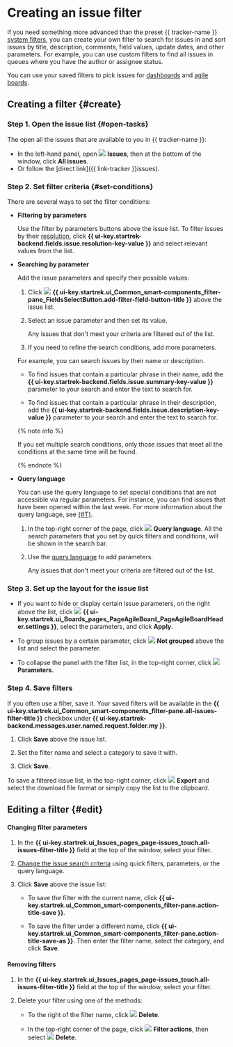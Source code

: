 # Creating an issue filter

If you need something more advanced than the preset {{ tracker-name }} [system filters](default-filters.md), you can create your own filter to search for issues in and sort issues by title, description, comments, field values, update dates, and other parameters. For example, you can use custom filters to find all issues in queues where you have the author or assignee status.

You can use your saved filters to pick issues for [dashboards](dashboard.md) and [agile boards](../manager/create-agile-board.md).

## Creating a filter {#create}

### Step 1. Open the issue list {#open-tasks}

The open all the issues that are available to you in {{ tracker-name }}:

* In the left-hand panel, open ![](../../_assets/tracker/svg/tasks.svg) **Issues**, then at the bottom of the window, click **All issues**.
* Or follow the [direct link]({{ link-tracker }}issues).

### Step 2. Set filter criteria {#set-conditions}

There are several ways to set the filter conditions:

- **Filtering by parameters**

   Use the filter by parameters buttons above the issue list. To filter issues by their [resolution](../manager/create-resolution.md), click **{{ ui-key.startrek-backend.fields.issue.resolution-key-value }}** and select relevant values from the list.


- **Searching by parameter**

   Add the issue parameters and specify their possible values:

   1. Click ![](../../_assets/tracker/svg/add-filter.svg) **{{ ui-key.startrek.ui_Common_smart-components_filter-pane_FieldsSelectButton.add-filter-field-button-title }}** above the issue list.

   1. Select an issue parameter and then set its value.

      Any issues that don't meet your criteria are filtered out of the list.
   1. If you need to refine the search conditions, add more parameters.

   For example, you can search issues by their name or description.

   - To find issues that contain a particular phrase in their name, add the **{{ ui-key.startrek-backend.fields.issue.summary-key-value }}** parameter to your search and enter the text to search for.

   - To find issues that contain a particular phrase in their description, add the **{{ ui-key.startrek-backend.fields.issue.description-key-value }}** parameter to your search and enter the text to search for.


   {% note info %}

   If you set multiple search conditions, only those issues that meet all the conditions at the same time will be found.

   {% endnote %}

- **Query language**

   You can use the query language to set special conditions that are not accessible via regular parameters. For instance, you can find issues that have been opened within the last week. For more information about the query language, see [{#T}](query-filter.md).

   1. In the top-right corner of the page, click ![](../../_assets/tracker/svg/query-language.svg) **Query language**. All the search parameters that you set by quick filters and conditions, will be shown in the search bar.

   1. Use the [query language](query-filter.md) to add parameters.

      Any issues that don't meet your criteria are filtered out of the list.

### Step 3. Set up the layout for the issue list

- If you want to hide or display certain issue parameters, on the right above the list, click ![](../../_assets/tracker/svg/list-settings.svg) **{{ ui-key.startrek.ui_Boards_pages_PageAgileBoard_PageAgileBoardHeader.settings }}**, select the parameters, and click **Apply**.

- To group issues by a certain parameter, click ![](../../_assets/tracker/svg/group.svg) **Not grouped** above the list and select the parameter.

- To collapse the panel with the filter list, in the top-right corner, click ![](../../_assets/tracker/svg/icon-parameters.svg) **Parameters**.

### Step 4. Save filters

If you often use a filter, save it. Your saved filters will be available in the **{{ ui-key.startrek.ui_Common_smart-components_filter-pane.all-issues-filter-title }}** checkbox under **{{ ui-key.startrek-backend.messages.user.named.request.folder.my }}**.

1. Click **Save** above the issue list.

1. Set the filter name and select a category to save it with.

1. Click **Save**.

To save a filtered issue list, in the top-right corner, click ![](../../_assets/tracker/svg/icon-export-tasks.svg) **Export** and select the download file format or simply copy the list to the clipboard.

## Editing a filter {#edit}

#### Changing filter parameters

1. In the **{{ ui-key.startrek.ui_Issues_pages_page-issues_touch.all-issues-filter-title }}** field at the top of the window, select your filter.

1. [Change the issue search criteria](#set-conditions) using quick filters, parameters, or the query language.

1. Click **Save** above the issue list:

   * To save the filter with the current name, click **{{ ui-key.startrek.ui_Common_smart-components_filter-pane.action-title-save }}**.

   * To save the filter under a different name, click **{{ ui-key.startrek.ui_Common_smart-components_filter-pane.action-title-save-as }}**. Then enter the filter name, select the category, and click **Save**.


#### Removing filters

1. In the **{{ ui-key.startrek.ui_Issues_pages_page-issues_touch.all-issues-filter-title }}** field at the top of the window, select your filter.

1. Delete your filter using one of the methods:

   * To the right of the filter name, click ![](../../_assets/tracker/svg/icon-filter-delete.svg) **Delete**.

   * In the top-right corner of the page, click ![](../../_assets/tracker/svg/actions.svg) **Filter actions**, then select ![](../../_assets/tracker/svg/icon-filter-delete.svg) **Delete**.